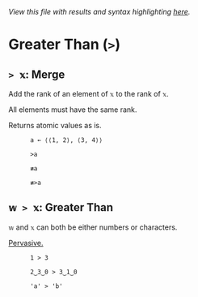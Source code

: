 *View this file with results and syntax highlighting [here](https://mlochbaum.github.io/BQN/help/merge_greaterthan.html).*

# Greater Than (`>`)
    
## `> 𝕩`: Merge  
    
Add the rank of an element of `𝕩` to the rank of `𝕩`.
    
All elements must have the same rank.
    
Returns atomic values as is.
    
    
          a ← ⟨⟨1, 2⟩, ⟨3, 4⟩⟩

          >a

          ≢a

          ≢>a

          
    
    
## `𝕨 > 𝕩`: Greater Than
    
`𝕨` and `𝕩` can both be either numbers or characters.
    
[Pervasive.](https://mlochbaum.github.io/BQN/doc/arithmetic.html#pervasion)
    
          1 > 3

          2‿3‿0 > 3‿1‿0

          'a' > 'b'

    
